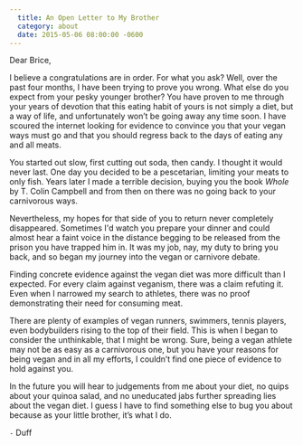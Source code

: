 ```yaml
---
  title: An Open Letter to My Brother
  category: about
  date: 2015-05-06 08:00:00 -0600
---
```

Dear Brice,

  I believe a congratulations are in order. For what you ask? Well, over the past four months, I have been trying to prove you wrong. What else do you expect from your pesky younger brother? You have proven to me through your years of devotion that this eating habit of yours is not simply a diet, but a way of life, and unfortunately won’t be going away any time soon. I have scoured the internet looking for evidence to convince you that your vegan ways must go and that you should regress back to the days of eating any and all meats.

  You started out slow, first cutting out soda, then candy. I thought it would never last. One day you decided to be a pescetarian, limiting your meats to only fish. Years later I made a terrible decision, buying you the book <em>Whole</em> by T. Colin Campbell and from then on there was no going back to your carnivorous ways. 

  Nevertheless, my hopes for that side of you to return never completely disappeared. Sometimes I'd watch you prepare your dinner and could almost hear a faint voice in the distance begging to be released from the prison you have trapped him in. It was my job, nay, my duty to bring you back, and so began my journey into the vegan or carnivore debate.

  Finding concrete evidence against the vegan diet was more difficult than I expected. For every claim against veganism, there was a claim refuting it. Even when I narrowed my search to athletes, there was no proof demonstrating their need for consuming meat.

  There are plenty of examples of vegan runners, swimmers, tennis players, even bodybuilders rising to the top of their field. This is when I began to consider the unthinkable, that I might be wrong. Sure, being a vegan athlete may not be as easy as a carnivorous one, but you have your reasons for being vegan and in all my efforts, I couldn’t find one piece of evidence to hold against you.

  In the future you will hear to judgements from me about your diet, no quips about your quinoa salad, and no uneducated jabs further spreading lies about the vegan diet. I guess I have to find something else to bug you about because as your little brother, it’s what I do.

`-` Duff
